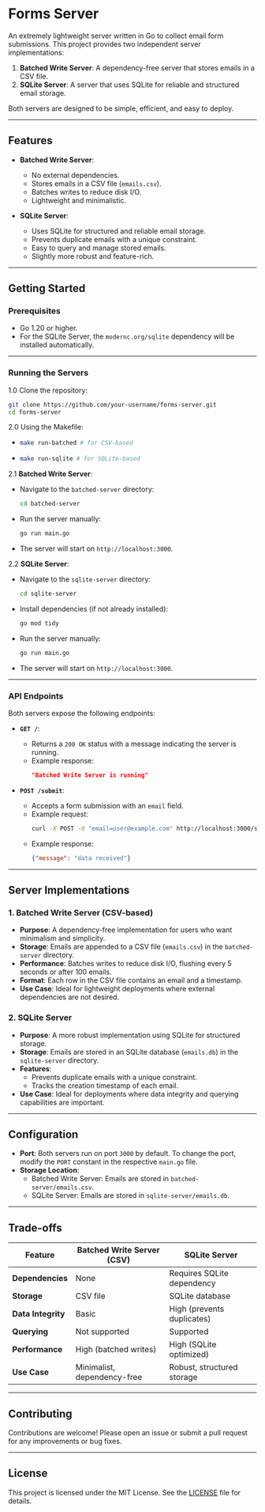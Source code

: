 # Forms Server

An extremely lightweight server written in Go to collect email form submissions. This project provides two independent server implementations:

1. **Batched Write Server**: A dependency-free server that stores emails in a CSV file.
2. **SQLite Server**: A server that uses SQLite for reliable and structured email storage.

Both servers are designed to be simple, efficient, and easy to deploy.

---

## Features

- **Batched Write Server**:
  - No external dependencies.
  - Stores emails in a CSV file (`emails.csv`).
  - Batches writes to reduce disk I/O.
  - Lightweight and minimalistic.

- **SQLite Server**:
  - Uses SQLite for structured and reliable email storage.
  - Prevents duplicate emails with a unique constraint.
  - Easy to query and manage stored emails.
  - Slightly more robust and feature-rich.

---

## Getting Started

### Prerequisites

- Go 1.20 or higher.
- For the SQLite Server, the `modernc.org/sqlite` dependency will be installed automatically.

---

### Running the Servers
1.0 Clone the repository:
   ```bash
   git clone https://github.com/your-username/forms-server.git
   cd forms-server
   ```

2.0 Using the Makefile:  
   - ```bash
   	 make run-batched # for CSV-based
   	 ```
   - ```bash
	 make run-sqlite # for SQLite-based
	 ```

2.1 **Batched Write Server**:
   - Navigate to the `batched-server` directory:
     ```bash
     cd batched-server
     ```
   - Run the server manually:
     ```bash
     go run main.go
     ```
   - The server will start on `http://localhost:3000`.

2.2 **SQLite Server**:
   - Navigate to the `sqlite-server` directory:
     ```bash
     cd sqlite-server
     ```
   - Install dependencies (if not already installed):
     ```bash
     go mod tidy
     ```
   - Run the server manually:
     ```bash
     go run main.go
     ```
   - The server will start on `http://localhost:3000`.

---

### API Endpoints

Both servers expose the following endpoints:

- **`GET /`**:
  - Returns a `200 OK` status with a message indicating the server is running.
  - Example response:
    ```json
    "Batched Write Server is running"
    ```

- **`POST /submit`**:
  - Accepts a form submission with an `email` field.
  - Example request:
    ```bash
    curl -X POST -d "email=user@example.com" http://localhost:3000/submit
    ```
  - Example response:
    ```json
    {"message": "data received"}
    ```

---

## Server Implementations

### 1. Batched Write Server (CSV-based)

- **Purpose**: A dependency-free implementation for users who want minimalism and simplicity.
- **Storage**: Emails are appended to a CSV file (`emails.csv`) in the `batched-server` directory.
- **Performance**: Batches writes to reduce disk I/O, flushing every 5 seconds or after 100 emails.
- **Format**: Each row in the CSV file contains an email and a timestamp.
- **Use Case**: Ideal for lightweight deployments where external dependencies are not desired.

### 2. SQLite Server

- **Purpose**: A more robust implementation using SQLite for structured storage.
- **Storage**: Emails are stored in an SQLite database (`emails.db`) in the `sqlite-server` directory.
- **Features**:
  - Prevents duplicate emails with a unique constraint.
  - Tracks the creation timestamp of each email.
- **Use Case**: Ideal for deployments where data integrity and querying capabilities are important.

---

## Configuration

- **Port**: Both servers run on port `3000` by default. To change the port, modify the `PORT` constant in the respective `main.go` file.
- **Storage Location**:
  - Batched Write Server: Emails are stored in `batched-server/emails.csv`.
  - SQLite Server: Emails are stored in `sqlite-server/emails.db`.

---

## Trade-offs

| Feature                | Batched Write Server (CSV)  | SQLite Server               |
|------------------------|------------------------------|-----------------------------|
| **Dependencies**       | None                        | Requires SQLite dependency  |
| **Storage**            | CSV file                    | SQLite database             |
| **Data Integrity**     | Basic                       | High (prevents duplicates)  |
| **Querying**           | Not supported               | Supported                   |
| **Performance**        | High (batched writes)       | High (SQLite optimized)     |
| **Use Case**           | Minimalist, dependency-free | Robust, structured storage  |

---

## Contributing

Contributions are welcome! Please open an issue or submit a pull request for any improvements or bug fixes.

---

## License

This project is licensed under the MIT License. See the [LICENSE](LICENSE) file for details.
